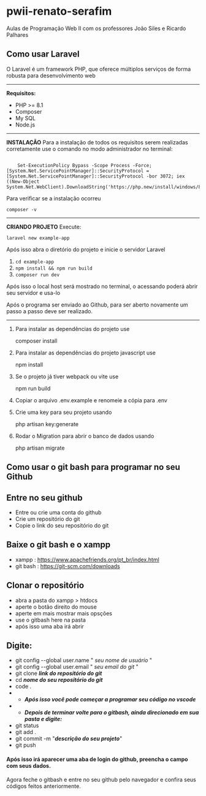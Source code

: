 # pwii-renato-serafim
Aulas de Programação Web II com os professores João Siles e Ricardo Palhares


## Como usar Laravel
O Laravel é um framework PHP, que oferece múltiplos serviços de forma robusta para desenvolvimento web 
***

**Requisitos:**

 - PHP >= 8.1
 - Composer
 - My SQL
  - Node.js

***
**INSTALAÇÃO**
Para a instalação de todos os requisitos serem realizadas corretamente use o comando no modo administrador no terminal:

```

    Set-ExecutionPolicy Bypass -Scope Process -Force; [System.Net.ServicePointManager]::SecurityProtocol = [System.Net.ServicePointManager]::SecurityProtocol -bor 3072; iex ((New-Object System.Net.WebClient).DownloadString('https://php.new/install/windows/8.4'))

```

Para verificar se a instalação ocorreu 

    composer -v

***
**CRIANDO PROJETO**
Execute:

    laravel new example-app
Após isso abra o diretório do projeto e inicie o servidor Laravel

 1. `cd example-app`
 2. `npm install && npm run build`
 3. `composer run dev`

Após isso o local host será mostrado no terminal, o acessando poderá abrir seu servidor e usa-lo 

Após o programa ser enviado ao Github, para ser aberto novamente um passo a passo deve ser realizado.

***
1. Para instalar as dependências do projeto use

    composer install

2. Para instalar as dependências do projeto javascript use

    npm install

3. Se o projeto já tiver webpack ou vite use 

    npm run build

 4. Copiar o arquivo .env.example e renomeie a cópia para .env

4. Crie uma key para seu projeto usando 

    php artisan key:generate


5. Rodar o Migration para abrir o banco de dados usando

    php artisan migrate



## Como usar o git bash para programar no seu Github


## Entre no seu github
- Entre ou crie uma conta do github
- Crie um repositório do git
- Copie o link do seu repositório do git

## Baixe o git bash e o xampp

- xampp : https://www.apachefriends.org/pt_br/index.html
- git bash : https://git-scm.com/downloads

## Clonar o repositório
- abra a pasta do xampp > htdocs
- aperte o botão direito do mouse
- aperte em mais mostrar mais opsções 
- use o gitbash here na pasta
- após isso uma aba irá abrir
## Digite:
- git config --global user.name " *seu nome de usuário* "
- git config --global user.email " *seu email do git* "
- git clone ***link do repositório do git***
- cd ***nome do seu repositório do git***
- code .
- - ***Após isso você pode começar a programar seu código no vscode***
- - ***Depois de terminar volte para o gitbash, ainda direcionado em sua pasta e digite:***
- git status
- git add .
- git commit -m "***descrição do seu projeto***"
- git push

#### Após isso irá aparecer uma aba de login do github, preencha o campo com seus dados.

Agora feche o gitbash e entre no seu github pelo navegador e confira seus códigos feitos anteriormente.


